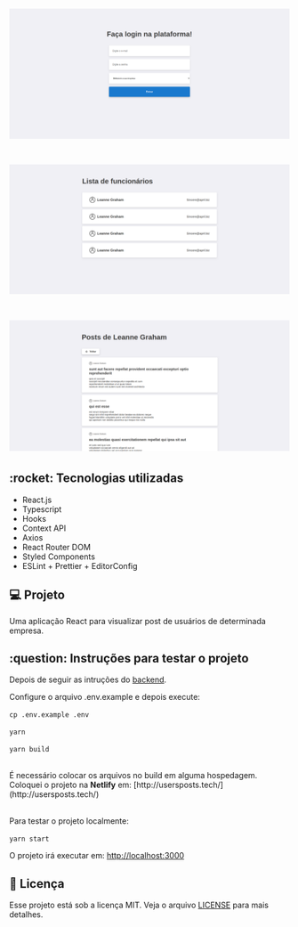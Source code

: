 <h1 align="center">
    <img alt="Screenshot" title="Screenshot" src="screenshots/login.png" width="600px" />
</h1>

<h1 align="center">
    <img alt="Screenshot" title="Screenshot" src="screenshots/users.png" width="600px" />
</h1>

<h1 align="center">
    <img alt="Screenshot" title="Screenshot" src="screenshots/posts.png" width="600px" />
</h1>

<h2>:rocket: Tecnologias utilizadas</h2>
<ul>
  <li>React.js</li>
  <li>Typescript</li>
  <li>Hooks</li>
  <li>Context API</li>
  <li>Axios</li>
  <li>React Router DOM</li>
  <li>Styled Components</li>
  <li>ESLint + Prettier + EditorConfig</li>
</ul>

<h2>💻 Projeto</h2>

Uma aplicação React para visualizar post de usuários de determinada empresa.

<h2>:question: Instruções para testar o projeto</h2>

Depois de seguir as intruções do [backend](https://github.com/henriSandovalSilva/node-user-posts).

Configure o arquivo .env.example e depois execute:

`cp .env.example .env`

`yarn`<br>

`yarn build`

<br />
É necessário colocar os arquivos no build em alguma hospedagem. <br />
Coloquei o projeto na <b>Netlify</b> em: [http://usersposts.tech/](http://usersposts.tech/) <br /> <br />

Para testar o projeto localmente:

`yarn start`

O projeto irá executar em: [http://localhost:3000](http://localhost:3000)


## :memo: Licença

Esse projeto está sob a licença MIT. Veja o arquivo [LICENSE](LICENSE.md) para mais detalhes.
